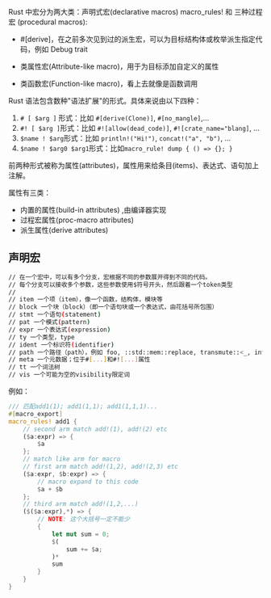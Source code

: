Rust 中宏分为两大类：声明式宏(declarative macros) macro_rules! 和 三种过程宏 (procedural macros):

- #[derive]，在之前多次见到过的派生宏，可以为目标结构体或枚举派生指定代码，例如 Debug trait

- 类属性宏(Attribute-like macro)，用于为目标添加自定义的属性

- 类函数宏(Function-like macro)，看上去就像是函数调用

Rust 语法包含数种"语法扩展"的形式。具体来说由以下四种：

1. `# [ $arg ]` 形式：比如 `#[derive(Clone)]`, `#[no_mangle]`,...
2. `#! [ $arg ]`形式：比如 `#![allow(dead_code)]`, `#![crate_name="blang]`, ...
3. `$name ! $arg`形式：比如 `println!("Hi!")`, `concat!("a", "b")`, ...
4. `$name ! $arg0 $arg1`形式：比如`macro_rule! dump { () => {}; }`

前两种形式被称为属性(attributes)，属性用来给条目(items)、表达式、语句加上注解。

属性有三类：

- 内置的属性(build-in attributes) ,由编译器实现
- 过程宏属性(proc-macro attributes)
- 派生属性(derive attributes)

## 声明宏

```sh
// 在一个宏中，可以有多个分支，宏根据不同的参数展开得到不同的代码。
// 每个分支可以接收多个参数，这些参数使用$符号开头，然后跟着一个token类型
//
// item 一个项（item），像一个函数，结构体，模块等
// block 一个块（block）（即一个语句块或一个表达式，由花括号所包围）
// stmt 一个语句(statement)
// pat 一个模式(pattern)
// expr 一个表达式(expression)
// ty 一个类型，type
// ident 一个标识符(identifier)
// path 一个路径（path），例如 foo, ::std::mem::replace, transmute::<_, int>, ...
// meta 一个元数据；位于#[...]和#![...]属性
// tt 一个词法树
// vis 一个可能为空的visibility限定词
```

例如：

```rust
/// 匹配add1(1); add1(1,1); add1(1,1,1)...
#[macro_export]
macro_rules! add1 {
    // second arm match add!(1), add!(2) etc
    ($a:expr) => {
        $a
    };
    // match like arm for macro
    // first arm match add!(1,2), add!(2,3) etc
    ($a:expr, $b:expr) => {
        // macro expand to this code
        $a + $b
    };
    // third arm match add!(1,2,...)
    ($($a:expr),*) => {
        // NOTE: 这个大括号一定不能少
        {
            let mut sum = 0;
            $(
                sum += $a;
            )*
            sum
        }
    }
}
```
